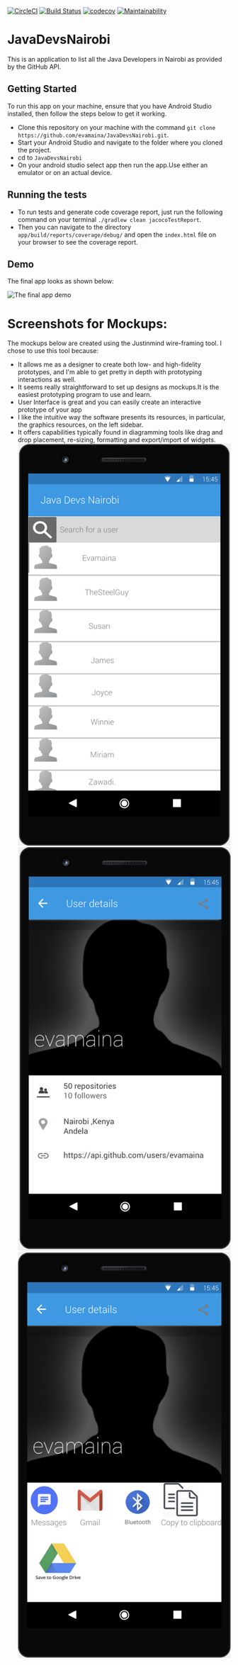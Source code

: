 [![CircleCI](https://circleci.com/gh/evamaina/JavaDevsNairobi/tree/develop.svg?style=svg)](https://circleci.com/gh/evamaina/JavaDevsNairobi/tree/develop)
[![Build Status](https://travis-ci.org/evamaina/JavaDevsNairobi.svg?branch=develop)](https://travis-ci.org/evamaina/JavaDevsNairobi)
[![codecov](https://codecov.io/gh/evamaina/JavaDevsNairobi/branch/develop/graph/badge.svg)](https://codecov.io/gh/evamaina/JavaDevsNairobi)
[![Maintainability](https://api.codeclimate.com/v1/badges/78ef9710980698aae3c6/maintainability)](https://codeclimate.com/github/evamaina/JavaDevsNairobi/maintainability)
# JavaDevsNairobi
This is an application to list all the Java Developers in Nairobi as provided by the GitHub API.

## Getting Started

To run this app on your machine, ensure that you have Android Studio installed, then follow the steps below to get it working.

- Clone this repository on your machine with the command `git clone https://github.com/evamaina/JavaDevsNairobi.git`.
- Start your Android Studio and navigate to the folder where you cloned the project.
- cd to `JavaDevsNairobi`
- On your android studio select app then run the app.Use either an emulator or on an actual device.

## Running the tests

- To run tests and generate code coverage report, just run the following command on your terminal `./gradlew clean jacocoTestReport`.
- Then you can navigate to the directory `app/build/reports/coverage/debug/` and open the `index.html` file on your browser to see the coverage report.

## Demo
The final app looks as shown below:


![The final app demo](https://media.giphy.com/media/nEVphSvDGVwx82dFgO/giphy.gif)






# Screenshots for Mockups:

The mockups below are created using the Justinmind wire-framing tool. I chose to use this tool because:
* It allows me as a designer to create both low- and high-fidelity prototypes, and I'm able to get pretty
  in depth with prototyping interactions as well.
* It seems really straightforward to set up designs as mockups.It is the easiest prototyping program to use and learn.
* User Interface is great and you can easily create an interactive prototype of your app
* I like the intuitive way the software presents its resources, in particular, the graphics resources, on the left sidebar.
* It offers capabilities typically found in diagramming tools like drag and drop placement, re-sizing, formatting and export/import of widgets.
![The main screen](wireframes/main.png "main screen")
![The details screen](wireframes/user.png "user details screen")
![The share icons](wireframes/share.png "share screen")
